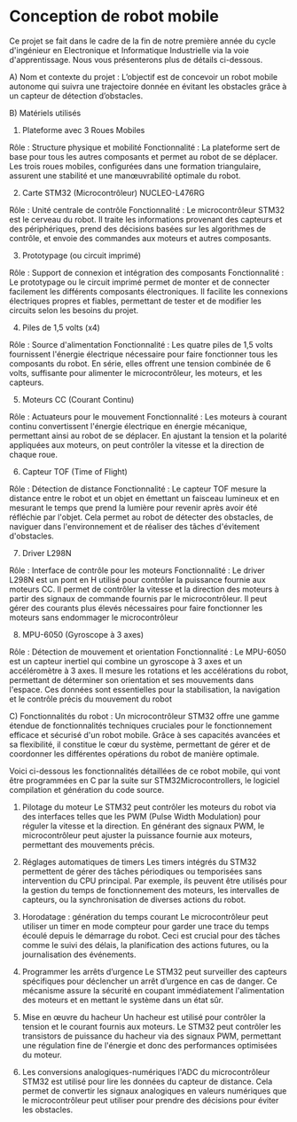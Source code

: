 # Conception de robot mobile

Ce projet se fait dans le cadre de la fin de notre première année du cycle d'ingénieur en Electronique et Informatique Industrielle via la voie d'apprentissage. Nous vous présenterons plus de détails ci-dessous.

A) Nom et contexte du projet :
L’objectif est de concevoir un robot mobile autonome qui suivra une trajectoire donnée en évitant les obstacles grâce à un capteur de détection d’obstacles. 

B) Matériels utilisés

1. Plateforme avec 3 Roues Mobiles

Rôle : Structure physique et mobilité
Fonctionnalité : La plateforme sert de base pour tous les autres composants et permet au robot de se déplacer. Les trois roues mobiles, configurées dans une formation triangulaire, assurent une stabilité et une manœuvrabilité optimale du robot.

2. Carte STM32 (Microcontrôleur) NUCLEO-L476RG

Rôle : Unité centrale de contrôle
Fonctionnalité : Le microcontrôleur STM32 est le cerveau du robot. Il traite les informations provenant des capteurs et des périphériques, prend des décisions basées sur les algorithmes de contrôle, et envoie des commandes aux moteurs et autres composants.

3. Prototypage (ou circuit imprimé)

Rôle : Support de connexion et intégration des composants
Fonctionnalité : Le prototypage ou le circuit imprimé permet de monter et de connecter facilement les différents composants électroniques. Il facilite les connexions électriques propres et fiables, permettant de tester et de modifier les circuits selon les besoins du projet.

4. Piles de 1,5 volts (x4)

Rôle : Source d'alimentation
Fonctionnalité : Les quatre piles de 1,5 volts fournissent l'énergie électrique nécessaire pour faire fonctionner tous les composants du robot. En série, elles offrent une tension combinée de 6 volts, suffisante pour alimenter le microcontrôleur, les moteurs, et les capteurs.

5. Moteurs CC (Courant Continu)

Rôle : Actuateurs pour le mouvement
Fonctionnalité : Les moteurs à courant continu convertissent l'énergie électrique en énergie mécanique, permettant ainsi au robot de se déplacer. En ajustant la tension et la polarité appliquées aux moteurs, on peut contrôler la vitesse et la direction de chaque roue.

6. Capteur TOF (Time of Flight)

Rôle : Détection de distance
Fonctionnalité : Le capteur TOF mesure la distance entre le robot et un objet en émettant un faisceau lumineux et en mesurant le temps que prend la lumière pour revenir après avoir été réfléchie par l'objet. Cela permet au robot de détecter des obstacles, de naviguer dans l'environnement et de réaliser des tâches d'évitement d'obstacles.

7. Driver L298N

Rôle : Interface de contrôle pour les moteurs
Fonctionnalité : Le driver L298N est un pont en H utilisé pour contrôler la puissance fournie aux moteurs CC. Il permet de contrôler la vitesse et la direction des moteurs à partir des signaux de commande fournis par le microcontrôleur. Il peut gérer des courants plus élevés nécessaires pour faire fonctionner les moteurs sans endommager le microcontrôleur

8. MPU-6050 (Gyroscope à 3 axes)

Rôle : Détection de mouvement et orientation
Fonctionnalité : Le MPU-6050 est un capteur inertiel qui combine un gyroscope à 3 axes et un accéléromètre à 3 axes. Il mesure les rotations et les accélérations du robot, permettant de déterminer son orientation et ses mouvements dans l'espace. Ces données sont essentielles pour la stabilisation, la navigation et le contrôle précis du mouvement du robot




C) Fonctionnalités du robot :
Un microcontrôleur STM32 offre une gamme étendue de fonctionnalités techniques cruciales pour le fonctionnement efficace et sécurisé d'un robot mobile. Grâce à ses capacités avancées et sa flexibilité, il constitue le cœur du système, permettant de gérer et de coordonner les différentes opérations du robot de manière optimale.

Voici ci-dessous les fonctionnalités détaillées de ce robot mobile, qui vont être programmées en C par la suite sur STM32Microcontrollers, le logiciel compilation et génération du code source.

1. Pilotage du moteur
Le STM32 peut contrôler les moteurs du robot via des interfaces telles que les PWM (Pulse Width Modulation) pour réguler la vitesse et la direction. En générant des signaux PWM, le microcontrôleur peut ajuster la puissance fournie aux moteurs, permettant des mouvements précis.

2. Réglages automatiques de timers
Les timers intégrés du STM32 permettent de gérer des tâches périodiques ou temporisées sans intervention du CPU principal. Par exemple, ils peuvent être utilisés pour la gestion du temps de fonctionnement des moteurs, les intervalles de capteurs, ou la synchronisation de diverses actions du robot.

3. Horodatage : génération du temps courant
Le microcontrôleur peut utiliser un timer en mode compteur pour garder une trace du temps écoulé depuis le démarrage du robot. Ceci est crucial pour des tâches comme le suivi des délais, la planification des actions futures, ou la journalisation des événements.

4. Programmer les arrêts d’urgence
Le STM32 peut surveiller des capteurs spécifiques pour déclencher un arrêt d’urgence en cas de danger. Ce mécanisme assure la sécurité en coupant immédiatement l'alimentation des moteurs et en mettant le système dans un état sûr.

5. Mise en œuvre du hacheur
Un hacheur est utilisé pour contrôler la tension et le courant fournis aux moteurs. Le STM32 peut contrôler les transistors de puissance du hacheur via des signaux PWM, permettant une régulation fine de l'énergie et donc des performances optimisées du moteur.

6. Les conversions analogiques-numériques
l'ADC du microcontrôleur STM32 est utilisé pour lire les données du capteur de distance. Cela permet de convertir les signaux analogiques en valeurs numériques que le microcontrôleur peut utiliser pour prendre des décisions pour éviter les obstacles.


